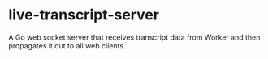 # live-transcript-server
A Go web socket server that receives transcript data from Worker and then propagates it out to all web clients.
